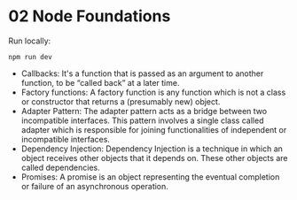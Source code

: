 # 02 Node Foundations

Run locally:

```
npm run dev
```

- Callbacks: It's a function that is passed as an argument to another function, to be “called back” at a later time.
- Factory functions: A factory function is any function which is not a class or constructor that returns a (presumably new) object.
- Adapter Pattern: The adapter pattern acts as a bridge between two incompatible interfaces. This pattern involves a single class called adapter which is responsible for joining functionalities of independent or incompatible interfaces.
- Dependency Injection: Dependency Injection is a technique in which an object receives other objects that it depends on. These other objects are called dependencies.
- Promises: A promise is an object representing the eventual completion or failure of an asynchronous operation.